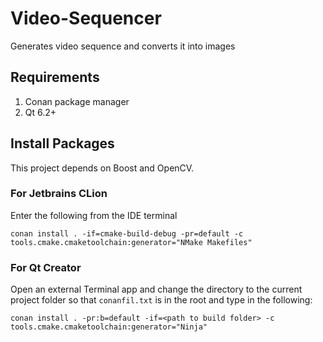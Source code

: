 # Video-Sequencer

Generates video sequence and converts it into images

## Requirements

1. Conan package manager
2. Qt 6.2+

## Install Packages

This project depends on Boost and OpenCV.

### For Jetbrains CLion

Enter the following from the IDE terminal

```shell
conan install . -if=cmake-build-debug -pr=default -c tools.cmake.cmaketoolchain:generator="NMake Makefiles"
```

### For Qt Creator

Open an external Terminal app and change the directory to the current project folder so that `conanfil.txt` is in the root and type in the following:

```shell
conan install . -pr:b=default -if=<path to build folder> -c tools.cmake.cmaketoolchain:generator="Ninja"
```
